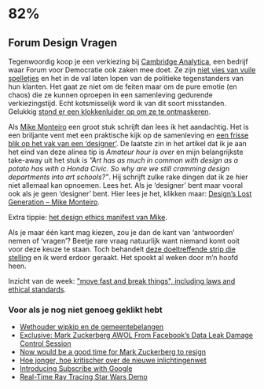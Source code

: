# 82%

## Forum Design Vragen

Tegenwoordig koop je een verkiezing bij [Cambridge Analytica](https://en.wikipedia.org/wiki/Cambridge_Analytica), een bedrijf waar Forum voor Democratie ook zaken mee doet. Ze zijn [niet vies van vuile spelletjes](https://youtu.be/mpbeOCKZFfQ) en het in de val laten lopen van de politieke tegenstanders van hun klanten. Het gaat ze niet om de feiten maar om de pure emotie (en chaos) die ze kunnen oproepen in een samenleving gedurende verkiezingstijd. Echt kotsmisselijk word ik van dit soort misstanden. Gelukkig [stond er een klokkenluider op om ze te ontmaskeren](https://youtu.be/zb6-xz-geH4).

Als [Mike Monteiro](https://twitter.com/monteiro) een groot stuk schrijft dan lees ik het aandachtig. Het is een briljante vent met een praktische kijk op de samenleving en [een frisse blik op het vak van een ‘designer’](https://abookapart.com/products/design-is-a-job). De laatste zin in het artikel dat ik je aan het eind van deze alinea tip is _Amateur hour is over_ en mijn belangrijkste take-away uit het stuk is _”Art has as much in common with design as a potato has with a Honda Civic. So why are we still cramming design departments into art schools?”_. Hij schrijft zulke rake dingen dat ik ze hier niet allemaal kan opnoemen. Lees het. Als je ‘designer’ bent maar vooral ook als je geen ‘designer’ bent. Hier lees je het, klikken maar: [Design’s Lost Generation – Mike Monteiro](https://medium.com/@monteiro/designs-lost-generation-ac7289549017).

Extra tippie: [het design ethics manifest van Mike](https://github.com/mmmonteiro/designethics).

Als je maar één kant mag kiezen, zou je dan de kant van ‘antwoorden’ nemen of ‘vragen’? Beetje rare vraag natuurlijk want niemand komt ooit voor deze keuze te staan. Toch behandelt [deze doeltreffende strip die stelling](http://kiriakakis.net/comics/mused/a-day-at-the-park "A DAY AT THE PARK | Kostas Kiriakakis") en ik werd erdoor geraakt. Het spookt al weken door m’n hoofd heen.

Inzicht van de week: ["move fast and break things", including laws and ethical standards](https://news.ycombinator.com/item?id=16628725).

### Voor als je nog niet genoeg geklikt hebt

- [Wethouder wipkip en de gemeentebelangen](https://www.groene.nl/artikel/wethouder-wipkip-en-de-gemeentebelangen)
- [Exclusive: Mark Zuckerberg AWOL From Facebook’s Data Leak Damage Control Session](https://www.thedailybeast.com/exclusive-mark-zuckerberg-awol-from-facebooks-data-leak-damage-control-session)
- [Now would be a good time for Mark Zuckerberg to resign](https://techcrunch.com/2018/03/21/now-would-be-a-good-time-for-mark-zuckerberg-to-resign/)
- [Hoe jonger, hoe kritischer over de nieuwe inlichtingenwet](https://www.trouw.nl/democratie/hoe-jonger-hoe-kritischer-over-de-nieuwe-inlichtingenwet-~a5c125b8/)
- [Introducing Subscribe with Google](https://www.blog.google/topics/google-news-initiative/introducing-subscribe-google/)
- [Real-Time Ray Tracing Star Wars Demo](https://www.youtube.com/embed/YWcawaa_9HA?rel=0&)

